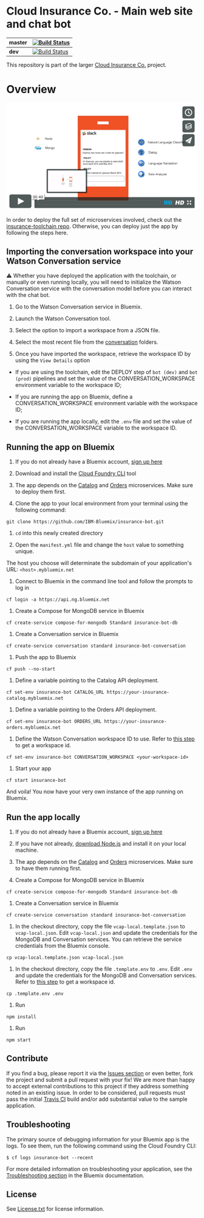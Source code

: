 # Cloud Insurance Co. - Main web site and chat bot

| **master** | [![Build Status](https://travis-ci.org/IBM-Bluemix/insurance-bot.svg?branch=master)](https://travis-ci.org/IBM-Bluemix/insurance-bot) |
| ----- | ----- |
| **dev** | [![Build Status](https://travis-ci.org/IBM-Bluemix/insurance-bot.svg?branch=dev)](https://travis-ci.org/IBM-Bluemix/insurance-bot) |

This repository is part of the larger [Cloud Insurance Co.](https://github.com/IBM-Bluemix/cloudco-insurance) project.

# Overview

[![Policy Bot](./design/video-cap.png)](https://vimeo.com/165460548 "Policy Bot Concept - Click to Watch!")

In order to deploy the full set of microservices involved, check out the [insurance-toolchain repo][toolchain_url]. Otherwise, you can deploy just the app by following the steps here.

## <a name="importWorkspace"></a> Importing the conversation workspace into your Watson Conversation service

:warning: Whether you have deployed the application with the toolchain, or manually or even running locally, you will need to initialize the Watson Conversation service with the conversation model before you can interact with the chat bot.

1. Go to the Watson Conversation service in Bluemix.

1. Launch the Watson Conversation tool.

1. Select the option to import a workspace from a JSON file.

1. Select the most recent file from the [conversation](./conversation) folders.

1. Once you have imported the workspace, retrieve the workspace ID by using the `View Details` option

  * If you are using the toolchain, edit the DEPLOY step of `bot (dev)` and `bot (prod)` pipelines and set the value of the CONVERSATION_WORKSPACE environment variable to the workspace ID;

  * If you are running the app on Bluemix, define a CONVERSATION_WORKSPACE environment variable with the workspace ID;

  * If you are running the app locally, edit the `.env` file and set the value of the CONVERSATION_WORKSPACE variable to the workspace ID.

## Running the app on Bluemix

1. If you do not already have a Bluemix account, [sign up here][bluemix_reg_url]

1. Download and install the [Cloud Foundry CLI][cloud_foundry_url] tool

1. The app depends on the [Catalog](https://github.com/IBM-Bluemix/insurance-catalog) and [Orders](https://github.com/IBM-Bluemix/insurance-orders) microservices. Make sure to deploy them first.

1. Clone the app to your local environment from your terminal using the following command:

  ```
  git clone https://github.com/IBM-Bluemix/insurance-bot.git
  ```

1. `cd` into this newly created directory

1. Open the `manifest.yml` file and change the `host` value to something unique.

  The host you choose will determinate the subdomain of your application's URL:  `<host>.mybluemix.net`

1. Connect to Bluemix in the command line tool and follow the prompts to log in

  ```
  cf login -a https://api.ng.bluemix.net
  ```

1. Create a Compose for MongoDB service in Bluemix

  ```
  cf create-service compose-for-mongodb Standard insurance-bot-db
  ```

1. Create a Conversation service in Bluemix

  ```
  cf create-service conversation standard insurance-bot-conversation
  ```

1. Push the app to Bluemix

  ```
  cf push --no-start
  ```

1. Define a variable pointing to the Catalog API deployment.

  ```
  cf set-env insurance-bot CATALOG_URL https://your-insurance-catalog.mybluemix.net
  ```

1. Define a variable pointing to the Orders API deployment.

  ```
  cf set-env insurance-bot ORDERS_URL https://your-insurance-orders.mybluemix.net
  ```

1. Define the Watson Conversation workspace ID to use. Refer to [this step](#importWorkspace) to get a workspace id.

  ```
  cf set-env insurance-bot CONVERSATION_WORKSPACE <your-workspace-id>
  ```

1. Start your app

  ```
  cf start insurance-bot
  ```

And voila! You now have your very own instance of the app running on Bluemix.

## Run the app locally

1. If you do not already have a Bluemix account, [sign up here][bluemix_reg_url]

1. If you have not already, [download Node.js][download_node_url] and install it on your local machine.

1. The app depends on the [Catalog](https://github.com/IBM-Bluemix/insurance-catalog) and [Orders](https://github.com/IBM-Bluemix/insurance-orders) microservices. Make sure to have them running first.

1. Create a Compose for MongoDB service in Bluemix

  ```
  cf create-service compose-for-mongodb Standard insurance-bot-db
  ```

1. Create a Conversation service in Bluemix

  ```
  cf create-service conversation standard insurance-bot-conversation
  ```

1. In the checkout directory, copy the file ```vcap-local.template.json``` to ```vcap-local.json```. Edit ```vcap-local.json``` and update the credentials for the MongoDB and Conversation services. You can retrieve the service credentials from the Bluemix console.

  ```
  cp vcap-local.template.json vcap-local.json
  ```

1. In the checkout directory, copy the file ```.template.env``` to ```.env```. Edit ```.env``` and update the credentials for the MongoDB and Conversation services. Refer to [this step](#importWorkspace) to get a workspace id.

  ```
  cp .template.env .env
  ```

1. Run

  ```
  npm install
  ```

1. Run

  ```
  npm start
  ```

## Contribute

If you find a bug, please report it via the [Issues section][issues_url] or even better, fork the project and submit a pull request with your fix! We are more than happy to accept external contributions to this project if they address something noted in an existing issue.  In order to be considered, pull requests must pass the initial [Travis CI][travis_url] build and/or add substantial value to the sample application.

## Troubleshooting

The primary source of debugging information for your Bluemix app is the logs. To see them, run the following command using the Cloud Foundry CLI:

  ```
  $ cf logs insurance-bot --recent
  ```

For more detailed information on troubleshooting your application, see the [Troubleshooting section](https://www.ng.bluemix.net/docs/troubleshoot/tr.html) in the Bluemix documentation.

## License

See [License.txt](License.txt) for license information.

[toolchain_url]: https://github.com/IBM-Bluemix/insurance-toolchain
[bluemix_reg_url]: http://ibm.biz/insurance-store-registration
[cloud_foundry_url]: https://github.com/cloudfoundry/cli
[download_node_url]: https://nodejs.org/download/
[issues_url]: https://github.com/ibm-bluemix/insurance-bot/issues
[travis_url]: https://travis-ci.org/
